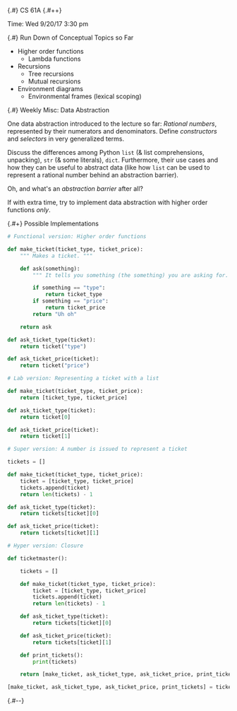 
{.#} CS 61A
{.#++}

Time: Wed 9/20/17 3:30 pm

{.#} Run Down of Conceptual Topics so Far

- Higher order functions
  - Lambda functions
- Recursions
  - Tree recursions
  - Mutual recursions
- Environment diagrams
  - Environmental frames (lexical scoping)

{.#} Weekly Misc: Data Abstraction

One data abstraction introduced to the lecture so far: *Rational numbers*, represented by their numerators and denominators. Define *constructors* and *selectors* in very generalized terms.

Discuss the differences among Python `list` (& list comprehensions, unpacking), `str` (& some literals), `dict`. Furthermore, their use cases and how they can be useful to abstract data (like how `list` can be used to represent a rational number behind an abstraction barrier).

Oh, and what's an *abstraction barrier* after all?

If with extra time, try to implement data abstraction with higher order functions *only*.

{.#+} Possible Implementations

```py
# Functional version: Higher order functions

def make_ticket(ticket_type, ticket_price):
    """ Makes a ticket. """

    def ask(something):
        """ It tells you something (the something) you are asking for. """

        if something == "type":
            return ticket_type
        if something == "price":
            return ticket_price
        return "Uh oh"

    return ask

def ask_ticket_type(ticket):
    return ticket("type")

def ask_ticket_price(ticket):
    return ticket("price")
```

```py
# Lab version: Representing a ticket with a list

def make_ticket(ticket_type, ticket_price):
    return [ticket_type, ticket_price]

def ask_ticket_type(ticket):
    return ticket[0]

def ask_ticket_price(ticket):
    return ticket[1]
```

```py
# Super version: A number is issued to represent a ticket

tickets = []

def make_ticket(ticket_type, ticket_price):
    ticket = [ticket_type, ticket_price]
    tickets.append(ticket)
    return len(tickets) - 1

def ask_ticket_type(ticket):
    return tickets[ticket][0]

def ask_ticket_price(ticket):
    return tickets[ticket][1]
```

```py
# Hyper version: Closure

def ticketmaster():

    tickets = []

    def make_ticket(ticket_type, ticket_price):
        ticket = [ticket_type, ticket_price]
        tickets.append(ticket)
        return len(tickets) - 1

    def ask_ticket_type(ticket):
        return tickets[ticket][0]

    def ask_ticket_price(ticket):
        return tickets[ticket][1]

    def print_tickets():
        print(tickets)

    return [make_ticket, ask_ticket_type, ask_ticket_price, print_tickets]

[make_ticket, ask_ticket_type, ask_ticket_price, print_tickets] = ticketmaster()
```

{.#--}
